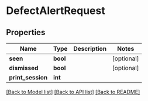 # DefectAlertRequest

## Properties
Name | Type | Description | Notes
------------ | ------------- | ------------- | -------------
**seen** | **bool** |  | [optional] 
**dismissed** | **bool** |  | [optional] 
**print_session** | **int** |  | 

[[Back to Model list]](../README.md#documentation-for-models) [[Back to API list]](../README.md#documentation-for-api-endpoints) [[Back to README]](../README.md)


